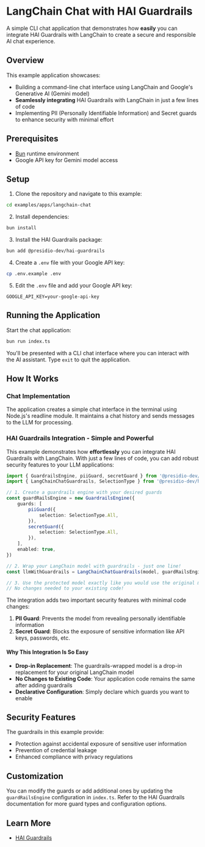 # LangChain Chat with HAI Guardrails

A simple CLI chat application that demonstrates how **easily** you can integrate HAI Guardrails with LangChain to create a secure and responsible AI chat experience.

## Overview

This example application showcases:

- Building a command-line chat interface using LangChain and Google's Generative AI (Gemini model)
- **Seamlessly integrating** HAI Guardrails with LangChain in just a few lines of code
- Implementing PII (Personally Identifiable Information) and Secret guards to enhance security with minimal effort

## Prerequisites

- [Bun](https://bun.sh/) runtime environment
- Google API key for Gemini model access

## Setup

1. Clone the repository and navigate to this example:

```bash
cd examples/apps/langchain-chat
```

2. Install dependencies:

```bash
bun install
```

3. Install the HAI Guardrails package:

```bash
bun add @presidio-dev/hai-guardrails
```

4. Create a `.env` file with your Google API key:

```bash
cp .env.example .env
```

5. Edit the `.env` file and add your Google API key:

```
GOOGLE_API_KEY=your-google-api-key
```

## Running the Application

Start the chat application:

```bash
bun run index.ts
```

You'll be presented with a CLI chat interface where you can interact with the AI assistant. Type `exit` to quit the application.

## How It Works

### Chat Implementation

The application creates a simple chat interface in the terminal using Node.js's readline module. It maintains a chat history and sends messages to the LLM for processing.

### HAI Guardrails Integration - Simple and Powerful

This example demonstrates how **effortlessly** you can integrate HAI Guardrails with LangChain. With just a few lines of code, you can add robust security features to your LLM applications:

```typescript
import { GuardrailsEngine, piiGuard, secretGuard } from '@presidio-dev/hai-guardrails'
import { LangChainChatGuardrails, SelectionType } from '@presidio-dev/hai-guardrails'

// 1. Create a guardrails engine with your desired guards
const guardRailsEngine = new GuardrailsEngine({
	guards: [
		piiGuard({
			selection: SelectionType.All,
		}),
		secretGuard({
			selection: SelectionType.All,
		}),
	],
	enabled: true,
})

// 2. Wrap your LangChain model with guardrails - just one line!
const llmWithGuardrails = LangChainChatGuardrails(model, guardRailsEngine)

// 3. Use the protected model exactly like you would use the original model
// No changes needed to your existing code!
```

The integration adds two important security features with minimal code changes:

1. **PII Guard**: Prevents the model from revealing personally identifiable information
2. **Secret Guard**: Blocks the exposure of sensitive information like API keys, passwords, etc.

#### Why This Integration Is So Easy

- **Drop-in Replacement**: The guardrails-wrapped model is a drop-in replacement for your original LangChain model
- **No Changes to Existing Code**: Your application code remains the same after adding guardrails
- **Declarative Configuration**: Simply declare which guards you want to enable

## Security Features

The guardrails in this example provide:

- Protection against accidental exposure of sensitive user information
- Prevention of credential leakage
- Enhanced compliance with privacy regulations

## Customization

You can modify the guards or add additional ones by updating the `guardRailsEngine` configuration in `index.ts`. Refer to the HAI Guardrails documentation for more guard types and configuration options.

## Learn More

- [HAI Guardrails](https://github.com/presidio-oss/hai-guardrails)
